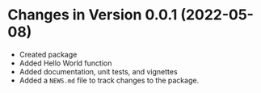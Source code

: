 Changes in Version 0.0.1 (2022-05-08)
================================================================================
* Created package
* Added Hello World function
* Added documentation, unit tests, and vignettes
* Added a `NEWS.md` file to track changes to the package.
